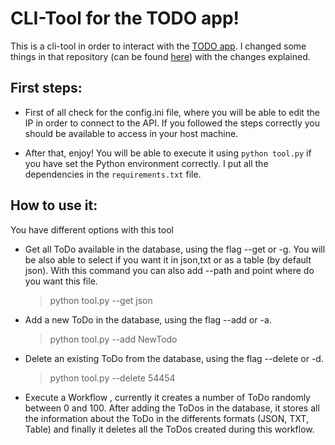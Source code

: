
# CLI-Tool for the TODO app!

This is a cli-tool in order to interact with the [TODO app](https://github.com/scotch-io/node-todo). I changed some things in that repository (can be found [here](https://github.com/Arcadidc/minikube-node-todo)) with the changes explained. 

## First steps:
 - First of all check for the config.ini file, where you will be able to edit the IP in order to connect to the API. If you followed the steps correctly you should be available to access in your host machine. 

 - After that, enjoy! You will be able to execute it using `python tool.py` if you have set the  Python environment correctly. I put all the dependencies in the `requirements.txt` file. 
 
 ## How to use it:
 
 You have different options with this tool
    
- Get all ToDo available in the database, using the flag --get or -g. You will be also able to select if you want it in json,txt or as a table (by default json). With this command you can also add --path and point where do you want this file.

    >  python tool.py --get json 

- Add a new ToDo in the database, using the flag --add or -a.

     > python tool.py --add NewTodo

- Delete an existing ToDo from the database, using the flag --delete or -d.

     > python tool.py --delete 54454
    
- Execute a Workflow , currently it creates a number of ToDo randomly between 0 and 100. After adding the ToDos in the database, it  stores all the information about the ToDo in the differents formats (JSON, TXT, Table) and finally it deletes all the ToDos created during this workflow.

